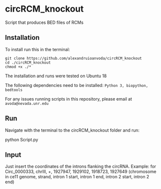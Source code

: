 # circRCM_knockout
Script that produces BED files of RCMs

## Installation
To install run this in the terminal:
```
git clone https://github.com/alexandruioanvoda/circRCM_knockout
cd ./circRCM_knockout
chmod +x ./*
```
The installation and runs were tested on Ubuntu 18

The following dependencies need to be installed: `Python 3, biopython, bedtools`

For any issues running scripts in this repository, please email at `avoda@nevada.unr.edu`


## Run

Navigate with the terminal to the circRCM_knockout folder and run:

python Script.py


## Input

Just insert the coordinates of the introns flanking the circRNA.
Example: for Circ_0000333, chrIII, +, 1927947, 1929102, 1918723, 1927649
(chromosome in ce11 genome, strand, intron 1 start, intron 1 end, intron 2 start, intron 2 end)
